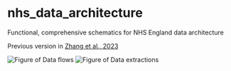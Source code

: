 # nhs_data_architecture
Functional, comprehensive schematics for NHS England data architecture 

Previous version in [Zhang et al., 2023](https://www.thelancet.com/journals/landig/article/PIIS2589-7500(23)00157-7/fulltext)

![Figure of Data flows](d3london/nhs_data_architecture/gr2.jpg)
![Figure of Data extractions](d3london/nhs_data_architecture/gr4.jpg)
